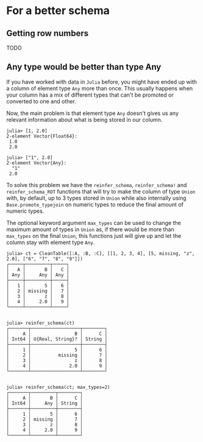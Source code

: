 # For a better schema

## Getting row numbers

TODO

## Any type would be better than type Any

If you have worked with data in `Julia` before, you might have ended up with a column of element
type `Any` more than once. This usually happens when your column has a mix of different types
that can't be promoted or converted to one and other.

Now, the main problem is that element type `Any` doesn't gives us any relevant information about
what is being stored in our column.

```jldoctest
julia> [1, 2.0]
2-element Vector{Float64}:
 1.0
 2.0

julia> ["1", 2.0]
2-element Vector{Any}:
  "1"
 2.0

```

To solve this problem we have the `reinfer_schema`, `reinfer_schema!` and `reinfer_schema_ROT` functions that will try
to make the column of type `Union` with, by default, up to 3 types stored in `Union` while also
internally using `Base.promote_typejoin` on numeric types to reduce the final amount of numeric types.

The optional keyword argument `max_types` can be used to change the maximum amount of types in `Union`
as, if there would be more than `max_types` on the final `Union`, this functions just will give up and
let the column stay with element type `Any`.

```jldcotest reinfer; setup = :(using Cleaner)
julia> ct = CleanTable([:A, :B, :C], [[1, 2, 3, 4], [5, missing, "z", 2.0], ["6", "7", "8", "9"]])
┌─────┬─────────┬─────┐
│   A │       B │   C │
│ Any │     Any │ Any │
├─────┼─────────┼─────┤
│   1 │       5 │   6 │
│   2 │ missing │   7 │
│   3 │       z │   8 │
│   4 │     2.0 │   9 │
└─────┴─────────┴─────┘


julia> reinfer_schema(ct)
┌───────┬──────────────────┬────────┐
│     A │                B │      C │
│ Int64 │ U{Real, String}? │ String │
├───────┼──────────────────┼────────┤
│     1 │                5 │      6 │
│     2 │          missing │      7 │
│     3 │                z │      8 │
│     4 │              2.0 │      9 │
└───────┴──────────────────┴────────┘


julia> reinfer_schema(ct; max_types=2)
┌───────┬─────────┬────────┐
│     A │       B │      C │
│ Int64 │     Any │ String │
├───────┼─────────┼────────┤
│     1 │       5 │      6 │
│     2 │ missing │      7 │
│     3 │       z │      8 │
│     4 │     2.0 │      9 │
└───────┴─────────┴────────┘


```
